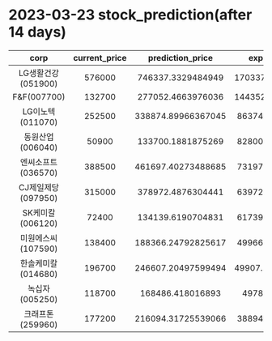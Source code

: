 # 2023-03-23 stock_prediction(after 14 days)

|   corp   |   current_price   |   prediction_price   |   expected_profit   |
|:--------:|:-----------------:|:--------------------:|:-------------------:|
|LG생활건강(051900)|576000|746337.3329484949|170337.33294849494|
|F&F(007700)|132700|277052.4663976036|144352.46639760362|
|LG이노텍(011070)|252500|338874.89966367045|86374.89966367045|
|동원산업(006040)|50900|133700.1881875269|82800.18818752689|
|엔씨소프트(036570)|388500|461697.40273488685|73197.40273488685|
|CJ제일제당(097950)|315000|378972.4876304441|63972.48763044411|
|SK케미칼(006120)|72400|134139.6190704831|61739.61907048311|
|미원에스씨(107590)|138400|188366.24792825617|49966.24792825617|
|한솔케미칼(014680)|196700|246607.20497599494|49907.204975994944|
|녹십자(005250)|118700|168486.418016893|49786.418016893|
|크래프톤(259960)|177200|216094.31725539066|38894.31725539066|
